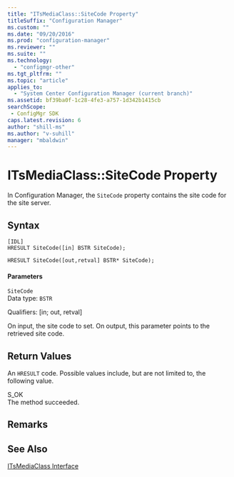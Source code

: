 ```yaml
---
title: "ITsMediaClass::SiteCode Property"
titleSuffix: "Configuration Manager"
ms.custom: ""
ms.date: "09/20/2016"
ms.prod: "configuration-manager"
ms.reviewer: ""
ms.suite: ""
ms.technology:
  - "configmgr-other"
ms.tgt_pltfrm: ""
ms.topic: "article"
applies_to:
  - "System Center Configuration Manager (current branch)"
ms.assetid: bf39ba0f-1c28-4fe3-a757-1d342b1415cbsearchScope: - ConfigMgr SDK
caps.latest.revision: 6
author: "shill-ms"
ms.author: "v-suhill"
manager: "mbaldwin"
---
```

# ITsMediaClass::SiteCode Property
In Configuration Manager, the `SiteCode` property contains the site code for the site server.  

## Syntax  

```  
[IDL]  
HRESULT SiteCode([in] BSTR SiteCode);  

HRESULT SiteCode([out,retval] BSTR* SiteCode);  
```  

#### Parameters  
 `SiteCode`  
 Data type: `BSTR`  

 Qualifiers: [in; out, retval]  

 On input, the site code to set. On output, this parameter points to the retrieved site code.  

## Return Values  
 An `HRESULT` code. Possible values include, but are not limited to, the following value.  

 S_OK  
 The method succeeded.  

## Remarks  

## See Also  
 [ITsMediaClass Interface](../../../develop/reference/misc/itsmediaclass-interface.md)
